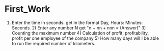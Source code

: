 # First_Work
1) Enter the time in seconds. get in the format Day, Hours: Minutes: Seconds. 2) Enter any number N get "n + nn + nnn = (Answer)" 3) Counting the maximum number 4) Calculation of profit, profitability, profit per one employee of the company 5) How many days will I be able to run the required number of kilometers.
